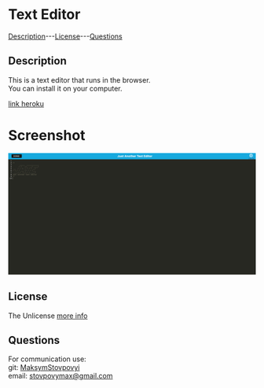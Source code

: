 # Text Editor

[Description](#description)---[License](#license)---[Questions](#questions)

## Description
This is a text editor that runs in the browser.\
You can install it on your computer.

[link heroku](https://app-text-editor.herokuapp.com/)

# Screenshot
![Screenshot](./IMG-text-edotor.png)

## License

The Unlicense [more info](https://choosealicense.com/licenses/)

## Questions

For communication use:\
git: [MaksymStovpovyi](https://github.com/MaksymStovpovyi/)\
email: stovpovymax@gmail.com